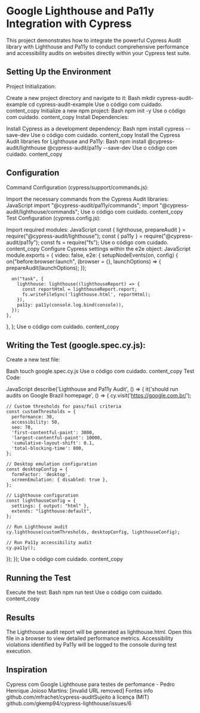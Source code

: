 # Google Lighthouse and Pa11y Integration with Cypress

This project demonstrates how to integrate the powerful Cypress Audit library with Lighthouse and Pa11y to conduct comprehensive performance and accessibility audits on websites directly within your Cypress test suite.

## Setting Up the Environment

Project Initialization:

Create a new project directory and navigate to it:
Bash
mkdir cypress-audit-example
cd cypress-audit-example
Use o código com cuidado.
content_copy
Initialize a new npm project:
Bash
npm init -y
Use o código com cuidado.
content_copy
Install Dependencies:

Install Cypress as a development dependency:
Bash
npm install cypress --save-dev
Use o código com cuidado.
content_copy
Install the Cypress Audit libraries for Lighthouse and Pa11y:
Bash
npm install @cypress-audit/lighthouse @cypress-audit/pa11y --save-dev
Use o código com cuidado.
content_copy
## Configuration

Command Configuration (cypress/support/commands.js):

Import the necessary commands from the Cypress Audit libraries:
JavaScript
import "@cypress-audit/pa11y/commands";
import "@cypress-audit/lighthouse/commands";
Use o código com cuidado.
content_copy
Test Configuration (cypress.config.js):

Import required modules:
JavaScript
const { lighthouse, prepareAudit } = require("@cypress-audit/lighthouse");
const { pa11y } = require("@cypress-audit/pa11y");
const fs = require("fs");
Use o código com cuidado.
content_copy
Configure Cypress settings within the e2e object:
JavaScript
module.exports = {
  video: false,
  e2e: {
    setupNodeEvents(on, config) {
      on("before:browser:launch", (browser = {}, launchOptions) => {
        prepareAudit(launchOptions);
      });

      on("task", {
        lighthouse: lighthouse((lighthouseReport) => {
          const reportHtml = lighthouseReport.report;
          fs.writeFileSync('lighthouse.html', reportHtml);
        }),
        pa11y: pa11y(console.log.bind(console)),
      });
    },
  },
};
Use o código com cuidado.
content_copy
## Writing the Test (google.spec.cy.js):

Create a new test file:

Bash
touch google.spec.cy.js
Use o código com cuidado.
content_copy
Test Code:

JavaScript
describe('Lighthouse and Pa11y Audit', () => {
  it('should run audits on Google Brazil homepage', () => {
    cy.visit('https://google.com.br/');

    // Custom thresholds for pass/fail criteria
    const customThresholds = {
      performance: 30,
      accessibility: 50,
      seo: 70,
      'first-contentful-paint': 3000,
      'largest-contentful-paint': 10000,
      'cumulative-layout-shift': 0.1,
      'total-blocking-time': 800,
    };

    // Desktop emulation configuration
    const desktopConfig = {
      formFactor: 'desktop',
      screenEmulation: { disabled: true },
    };

    // Lighthouse configuration
    const lighthouseConfig = {
      settings: { output: "html" },
      extends: "lighthouse:default",
    };

    // Run Lighthouse audit
    cy.lighthouse(customThresholds, desktopConfig, lighthouseConfig);

    // Run Pa11y accessibility audit
    cy.pa11y();
  });
});
Use o código com cuidado.
content_copy
## Running the Test

Execute the test:
Bash
npm run test
Use o código com cuidado.
content_copy
## Results

The Lighthouse audit report will be generated as lighthouse.html. Open this file in a browser to view detailed performance metrics.
Accessibility violations identified by Pa11y will be logged to the console during test execution.
## Inspiration

Cypress com Google Lighthouse para testes de perfomance - Pedro Henrique Joioso Martins: [invalid URL removed]
Fontes
info
github.com/mfrachet/cypress-auditSujeito à licença (MIT)
github.com/gkemp94/cypress-lighthouse/issues/6
